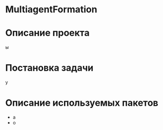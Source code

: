 # MultiagentFormation
# Описание проекта
ы
# Постановка задачи
у
# Описание используемых пакетов
- а
- о
